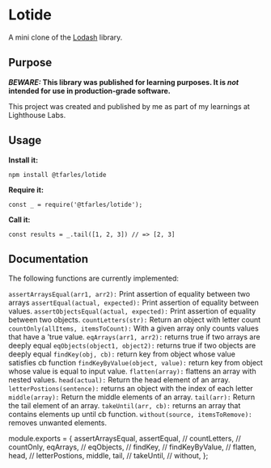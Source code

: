 # Lotide

A mini clone of the [Lodash](https://lodash.com) library.

## Purpose

**_BEWARE:_ This library was published for learning purposes. It is _not_ intended for use in production-grade software.**

This project was created and published by me as part of my learnings at Lighthouse Labs. 

## Usage

**Install it:**

`npm install @tfarles/lotide`

**Require it:**

`const _ = require('@tfarles/lotide');`

**Call it:**

`const results = _.tail([1, 2, 3]) // => [2, 3]`

## Documentation

The following functions are currently implemented:

`assertArraysEqual(arr1, arr2):` Print assertion of equality between two arrays
`assertEqual(actual, expected):` Print assertion of equality between values.
`assertObjectsEqual(actual, expected):` Print assertion of equality between two objects.
`countLetters(str):` Return an object with letter count
`countOnly(allItems, itemsToCount):` With a given array only counts values that have a 'true value.
`eqArrays(arr1, arr2):` returns true if two arrays are deeply equal
`eqObjects(object1, object2):` returns true if two objects are deeply equal
`findKey(obj, cb):` return key from object whose value satisfies cb function
`findKeyByValue(object, value):` return key from object whose value is equal to input value.
`flatten(array):` flattens an array with nested values.
`head(actual):` Return the head element of an array.
`letterPostions(sentence):` returns an object with the index of each letter
`middle(array):` Return the middle elements of an array.
`tail(arr):` Return the tail element of an array. 
`takeUntil(arr, cb):` returns an array that contains elements up until cb function.
`without(source, itemsToRemove):` removes unwanted elements.


module.exports = {
  assertArraysEqual,
  assertEqual,
  // countLetters,
  // countOnly,
  eqArrays,
  // eqObjects,
  // findKey,
  // findKeyByValue,
  // flatten,
  head,
  // letterPostions,
  middle,
  tail,
  // takeUntil,
  // without,
};

